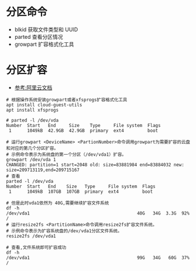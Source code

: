 分区命令
====


* blkid 获取文件类型和 UUID
* parted 查看分区情况
* growpart 扩容格式化工具



分区扩容
===
* [参考:阿里云文档](https://help.aliyun.com/document_detail/111738.html?spm=a2c4g.11186623.6.806.7aba7f67yDLZqL)


````
# 根据操作系统安装growpart或者xfsprogs扩容格式化工具
apt install cloud-guest-utils
apt install xfsprogs

# parted -l /dev/vda
Number  Start   End     Size    Type     File system  Flags
 1      1049kB  42.9GB  42.9GB  primary  ext4         boot

# 运行growpart <DeviceName> <PartionNumber>命令调用growpart为需要扩容的云盘和对应的第几个分区扩容。
# 示例命令表示为系统盘的第一个分区（/dev/vda1）扩容。
growpart /dev/vda 1
CHANGED: partition=1 start=2048 old: size=83881984 end=83884032 new: size=209713119,end=209715167
# 查看
parted -l /dev/vda
Number  Start   End    Size   Type     File system  Flags
 1      1049kB  107GB  107GB  primary  ext4         boot

# 但是此时vda1依然为 40G,需要继续扩容文件系统
df -h
/dev/vda1                                         40G   34G  3.3G  92% /
# 运行resize2fs <PartitionName>命令调用resize2fs扩容文件系统。
# 示例命令表示为扩容系统盘的/dev/vda1分区文件系统。
resize2fs /dev/vda1

# 查看,文件系统即可扩容成功
df -h
/dev/vda1                                         99G   34G   60G  37% /

````
